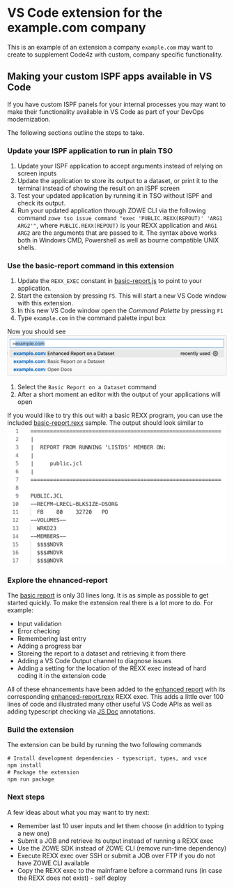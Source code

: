 # VS Code extension for the example.com company

This is an example of an extension a company `example.com` may want to create to supplement Code4z with custom, company specific functionality.

## Making your custom ISPF apps available in VS Code

If you have custom ISPF panels for your internal processes you may want to make their functionality available in VS Code as part of your DevOps modernization.

The following sections outline the steps to take.

### Update your ISPF application to run in plain TSO

1. Update your ISPF application to accept arguments instead of relying on screen inputs
1. Update the application to store its output to a dataset, or print it to the terminal instead of showing the result on an ISPF screen
1. Test your updated application by running it in TSO without ISPF and check its output.
1. Run your updated application through ZOWE CLI via the following command `zowe tso issue command "exec 'PUBLIC.REXX(REPOUT)' 'ARG1 ARG2'"`, where `PUBLIC.REXX(REPOUT)` is your REXX application and `ARG1` `ARG2` are the arguments that are passed to it. The syntax above works both in Windows CMD, Powershell as well as bourne compatible UNIX shells.

### Use the basic-report command in this extension

1. Update the `REXX_EXEC` constant in [basic-report.js](commands/basic-report.js#L6) to point to your application.
1. Start the extension by pressing `F5`. This will start a new VS Code window with this extension.
1. In this new VS Code window open the _Command Palette_ by pressing `F1`
1. Type `example.com` in the command palette input box 

Now you should see ![Command Pallete](command-palette.png)

1. Select the `Basic Report on a Dataset` command
1. After a short moment an editor with the output of your applications will open

If you would like to try this out with a basic REXX program, you can use the included [basic-report.rexx](commands/basic-report.rexx) sample. The output should look similar to ![Report](report.png)

### Explore the ehnanced-report

The [basic report](commands/basic-report.js) is only 30 lines long. It is as simple as possible to get started quickly. To make the extension real there is a lot more to do. For example:

- Input validation
- Error checking
- Remembering last entry
- Adding a progress bar
- Storeing the report to a dataset and retrieving it from there
- Adding a VS Code Output channel to diagnose issues
- Adding a setting for the location of the REXX exec instead of hard coding it in the extension code

All of these ehnancements have been added to the [enhanced report](commands/enhanced-report.js) with its corresponding [enhanced-report.rexx](commands/enhanced-report.rexx) REXX exec. This adds a little over 100 lines of code and illustrated many other useful VS Code APIs as well as adding typescript checking via [JS Doc](https://www.typescriptlang.org/docs/handbook/jsdoc-supported-types.html) annotations.

### Build the extension

The extension can be build by running the two following commands

```
# Install development dependencies - typescript, types, and vsce
npm install
# Package the extension
npm run package
```

### Next steps

A few ideas about what you may want to try next:

- Remember last 10 user inputs and let them choose (in addition to typing a new one)
- Submit a JOB and retrieve its output instead of running a REXX exec
- Use the ZOWE SDK instead of ZOWE CLI (remove run-time dependency)
- Execute REXX exec over SSH or submit a JOB over FTP if you do not have ZOWE CLI available
- Copy the REXX exec to the mainframe before a command runs (in case the REXX does not exist) - self deploy
